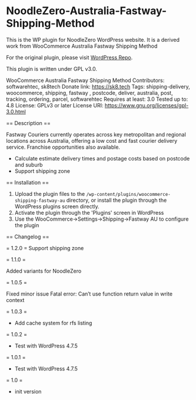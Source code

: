 # NoodleZero-Australia-Fastway-Shipping-Method
This is the WP plugin for NoodleZero WordPress website. It is a derived work from WooCommerce Australia Fastway Shipping Method

For the original plugin, please visit [WordPress Repo](https://en-au.wordpress.org/plugins/woo-australia-fastway-shipping-method/).

This plugin is written under GPL v3.0. 

WooCommerce Australia Fastway Shipping Method
Contributors: softwarehtec, sk8tech
Donate link: https://sk8.tech
Tags: shipping-delivery, woocommerce, shipping, fastway , postcode, deliver, australia, post, tracking, ordering, parcel, softwarehtec
Requires at least: 3.0
Tested up to: 4.8
License: GPLv3 or later
License URI: https://www.gnu.org/licenses/gpl-3.0.html

== Description ==

Fastway Couriers currently operates across key metropolitan and regional locations across Australia, offering a low cost and fast courier delivery service. Franchise opportunities also available.

* Calculate estimate delivery times and postage costs based on postcode and suburb
* Support shipping zone

== Installation ==

1. Upload the plugin files to the `/wp-content/plugins/woocommerce-shipping-fastway-au` directory, or install the plugin through the WordPress plugins screen directly.
2. Activate the plugin through the 'Plugins' screen in WordPress
1. Use the WooCommerce->Settings->Shipping->Fastway AU to configure the plugin


== Changelog ==

= 1.2.0 =
Support shipping zone

= 1.1.0 =

Added variants for NoodleZero

= 1.0.5 =

Fixed minor issue Fatal error: Can’t use function return value in write context

= 1.0.3 =

* Add cache system for rfs listing

= 1.0.2 =
* Test with WordPress 4.7.5

= 1.0.1 =
* Test with WordPress 4.7.5

= 1.0 =
* init version
